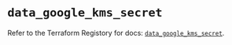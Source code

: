 # `data_google_kms_secret`

Refer to the Terraform Registory for docs: [`data_google_kms_secret`](https://registry.terraform.io/providers/hashicorp/google/4.73.0/docs/data-sources/kms_secret).
